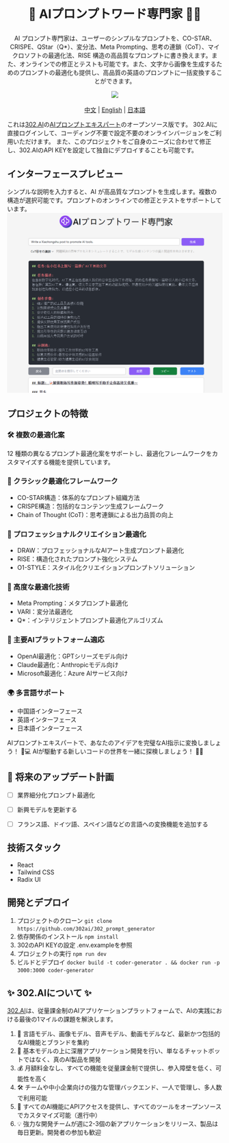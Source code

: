  # <p align="center">🤖 AIプロンプトワード専門家 🚀✨</p>


<p align="center">AI プロンプト専門家は、ユーザーのシンプルなプロンプトを、CO-STAR、CRISPE、QStar（Q*）、変分法、Meta Prompting、思考の連鎖（CoT）、マイクロソフトの最適化法、RISE 構造の高品質なプロンプトに書き換えます。また、オンラインでの修正とテストも可能です。また、文字から画像を生成するためのプロンプトの最適化も提供し、高品質の英語のプロンプトに一括変換することができます。</p>

<p align="center"><a href="https://302.ai/tools/word/" target="blank"><img src="https://file.302ai.cn/gpt/imgs/github/302_badge.png" /></a></p >

<p align="center"><a href="README zh.md">中文</a> | <a href="README.md">English</a> | <a href="README_ja.md">日本語</a></p>


これは[302.AI](https://302.ai)の[AIプロンプトエキスパート](https://302.ai/tools/prompter/)のオープンソース版です。
302.AIに直接ログインして、コーディング不要で設定不要のオンラインバージョンをご利用いただけます。
また、このプロジェクトをご自身のニーズに合わせて修正し、302.AIのAPI KEYを設定して独自にデプロイすることも可能です。


## インターフェースプレビュー
シンプルな説明を入力すると、AI が高品質なプロンプトを生成します。複数の構造が選択可能です。プロンプトのオンラインでの修正とテストをサポートしています。
![インターフェースプレビュー](docs/提示专家2.png)

## プロジェクトの特徴
### 🛠️ 複数の最適化案
12 種類の異なるプロンプト最適化案をサポートし、最適化フレームワークをカスタマイズする機能を提供しています。 

### 🎯 クラシック最適化フレームワーク
- CO-STAR構造：体系的なプロンプト組織方法
- CRISPE構造：包括的なコンテンツ生成フレームワーク
- Chain of Thought (CoT)：思考連鎖による出力品質の向上
### 🎯 プロフェッショナルクリエイション最適化
- DRAW：プロフェッショナルなAIアート生成プロンプト最適化
- RISE：構造化されたプロンプト強化システム
- O1-STYLE：スタイル化クリエイションプロンプトソリューション
### 🎯 高度な最適化技術
- Meta Prompting：メタプロンプト最適化
- VARI：変分法最適化
- Q*：インテリジェントプロンプト最適化アルゴリズム
### 🎯 主要AIプラットフォーム適応
- OpenAI最適化：GPTシリーズモデル向け
- Claude最適化：Anthropicモデル向け
- Microsoft最適化：Azure AIサービス向け
### 🌍 多言語サポート
- 中国語インターフェース
- 英語インターフェース
- 日本語インターフェース


AIプロンプトエキスパートで、あなたのアイデアを完璧なAI指示に変換しましょう！ 🎉💻 AIが駆動する新しいコードの世界を一緒に探検しましょう！ 🌟🚀

## 🚩 将来のアップデート計画
- [ ] 業界細分化プロンプト最適化
- [ ] 新興モデルを更新する
- [ ] フランス語、ドイツ語、スペイン語などの言語への変換機能を追加する


## 技術スタック
- React
- Tailwind CSS
- Radix UI

## 開発とデプロイ
1. プロジェクトのクローン `git clone https://github.com/302ai/302_prompt_generator`
2. 依存関係のインストール `npm install`
3. 302のAPI KEYの設定 .env.exampleを参照
4. プロジェクトの実行 `npm run dev`
5. ビルドとデプロイ `docker build -t coder-generator . && docker run -p 3000:3000 coder-generator`


## ✨ 302.AIについて ✨
[302.AI](https://302.ai)は、従量課金制のAIアプリケーションプラットフォームで、AIの実践における最後の1マイルの課題を解決します。
1. 🧠 言語モデル、画像モデル、音声モデル、動画モデルなど、最新かつ包括的なAI機能とブランドを集約
2. 🚀 基本モデルの上に深層アプリケーション開発を行い、単なるチャットボットではなく、真のAI製品を開発
3. 💰 月額料金なし、すべての機能を従量課金制で提供し、参入障壁を低く、可能性を高く
4. 🛠 チームや中小企業向けの強力な管理バックエンド、一人で管理し、多人数で利用可能
5. 🔗 すべてのAI機能にAPIアクセスを提供し、すべてのツールをオープンソースでカスタマイズ可能（進行中）
6. 💡 強力な開発チームが週に2-3個の新アプリケーションをリリース、製品は毎日更新。開発者の参加も歓迎
